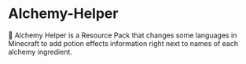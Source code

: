 # Alchemy-Helper
🧪 Alchemy Helper is a Resource Pack that changes some languages in Minecraft to add potion effects information right next to names of each alchemy ingredient.
